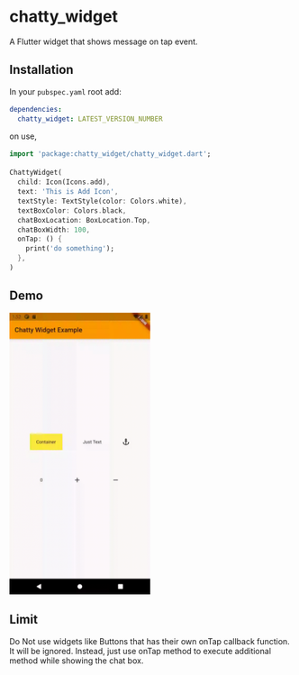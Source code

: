 # chatty_widget

A Flutter widget that shows message on tap event.


## Installation
In your `pubspec.yaml` root add:

```yaml
dependencies:
  chatty_widget: LATEST_VERSION_NUMBER
```

on use,


```dart
import 'package:chatty_widget/chatty_widget.dart';

ChattyWidget(
  child: Icon(Icons.add),
  text: 'This is Add Icon',
  textStyle: TextStyle(color: Colors.white),
  textBoxColor: Colors.black,
  chatBoxLocation: BoxLocation.Top,
  chatBoxWidth: 100,
  onTap: () {
    print('do something');
  },
)
```


## Demo

<img src="https://raw.githubusercontent.com/hyobbb/chatty_widget/master/chatty_widget_demo.gif" width="250" />

## Limit

Do Not use widgets like Buttons that has their own onTap callback function. It will be ignored.
Instead, just use onTap method to execute additional method while showing the chat box.